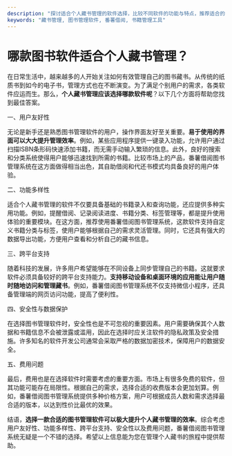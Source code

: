 ```yaml
---
description: "探讨适合个人藏书管理的软件选择，比较不同软件的功能与特点，推荐适合的方案。"
keywords: "藏书管理, 图书管理软件, 番薯借阅, 书籍管理工具"
---
```

# 哪款图书软件适合个人藏书管理？

在日常生活中，越来越多的人开始关注如何有效管理自己的图书藏书。从传统的纸质书到如今的电子书，管理方式也在不断演变。为了满足个别用户的需求，各类软件应运而生。那么，**个人藏书管理应该选择哪款软件呢**？以下几个方面将帮助您找到最佳答案。

一、用户友好性

无论是新手还是熟悉图书管理软件的用户，操作界面友好至关重要。**易于使用的界面可以大大提升管理效率**。例如，某些应用程序提供一键录入功能，允许用户通过扫描ISBN条形码快速添加书籍，而无需手动输入繁琐的信息。此外，良好的搜索和分类系统使得用户能够迅速找到所需的书籍。比较市场上的产品，番薯借阅图书管理系统在这方面做得相当出色，其自助借阅和代还书模式均具备良好的用户体验。

二、功能多样性

适合个人藏书管理的软件不仅要具备基础的书籍录入和查询功能，还应提供多种实用功能。例如，提醒借阅、记录阅读进度、书籍分类、标签管理等，都是提升使用体验的重要模块。在这方面，推荐使用番薯借阅图书管理系统，这款软件支持自定义书籍分类与标签，使用户能够根据自己的需求灵活管理。同时，它还具有强大的数据导出功能，方便用户查看和分析自己的藏书信息。

三、跨平台支持

随着科技的发展，许多用户希望能够在不同设备上同步管理自己的书籍。这就要求软件必须具备较好的跨平台支持能力。**支持移动设备和桌面环境的应用能让用户随时随地访问和管理藏书**。例如，番薯借阅图书管理系统不仅支持微信小程序，还具备管理端的网页访问功能，提高了便利性。

四、安全性与数据保护

在选择图书管理软件时，安全性也是不可忽视的重要因素。用户需要确保其个人数据和书籍信息不会被泄露或滥用，因此在选择时应关注软件的隐私政策及安全措施。许多知名的软件开发公司通常会采取严格的数据加密技术，保障用户的数据安全。

五、费用问题

最后，费用也是在选择软件时需要考虑的重要方面。市场上有很多免费的软件，但其功能可能存在局限性。根据自己的需求，选择合适的收费版本会更加划算。例如，番薯借阅图书管理系统提供多种价格方案，用户可根据成员人数和需求选择最合适的版本，以达到性价比最优的效果。

结语，**选择一款合适的图书管理软件可以极大提升个人藏书管理的效率**。综合考虑用户友好性、功能多样性、跨平台支持、安全性以及费用问题，番薯借阅图书管理系统无疑是一个不错的选择。希望以上信息能为您在管理个人藏书的旅程中提供帮助。
